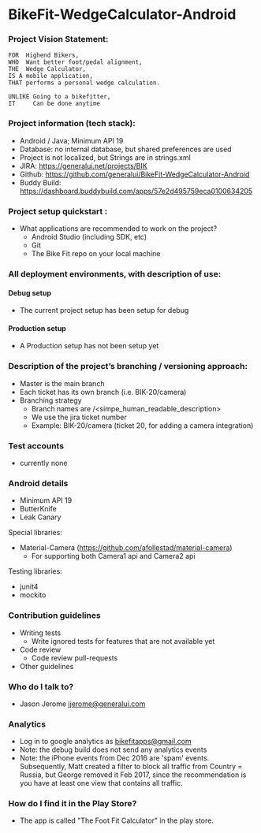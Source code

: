 # BikeFit-WedgeCalculator-Android

### Project Vision Statement:	
	FOR  Highend Bikers,
	WHO  Want better foot/pedal alignment,
	THE  Wedge Calculator, 
	IS A mobile application,
	THAT performs a personal wedge calculation.
	
	UNLIKE Going to a bikefitter,
	IT     Can be done anytime 

### Project information (tech stack):

* Android / Java; Minimum API 19
* Database: no internal database, but shared preferences are used
* Project is not localized, but Strings are in strings.xml
* JIRA: https://generalui.net/projects/BIK
* Github: https://github.com/generalui/BikeFit-WedgeCalculator-Android
* Buddy Build: https://dashboard.buddybuild.com/apps/57e2d495759eca0100634205 

### Project setup quickstart :
* What applications are recommended to work on the project?
  * Android Studio (including SDK, etc)
  * Git
  * The Bike Fit repo on your local machine

### All deployment environments, with description of use:

#### Debug setup
* The current project setup has been setup for debug

#### Production setup
* A Production setup has not been setup yet


### Description of the project’s branching / versioning approach:

* Master is the main branch
* Each ticket has its own branch (i.e. BIK-20/camera)
* Branching strategy
  * Branch names are <ticket>/<simpe_human_readable_description>
  * We use the jira ticket number
  * Example: BIK-20/camera (ticket 20, for adding a camera integration)

### Test accounts
* currently none

### Android details
* Minimum API 19
* ButterKnife
* Leak Canary

Special libraries:
* Material-Camera (https://github.com/afollestad/material-camera)
  * For supporting both Camera1 api and Camera2 api
  
Testing libraries:
* junit4
* mockito 

### Contribution guidelines

* Writing tests
  * Write ignored tests for features that are not available yet
* Code review
  * Code review pull-requests
* Other guidelines


### Who do I talk to?

* Jason Jerome jjerome@generalui.com


### Analytics

* Log in to google analytics as bikefitapps@gmail.com
* Note: the debug build does not send any analytics events
* Note: the iPhone events from Dec 2016 are 'spam' events.  Subsequently, Matt created a filter to block all traffic from Country = Russia, but George removed it Feb 2017, since the recommendation is you have at least one view that contains all traffic.

### How do I find it in the Play Store?

* The app is called "The Foot Fit Calculator" in the play store.
